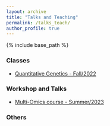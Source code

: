 ```yaml
---
layout: archive
title: "Talks and Teaching"
permalink: /talks_teach/
author_profile: true
---
```


{% include base_path %}


### Classes

- [Quantitative Genetics - Fall/2022](talks_teach/QuantGen/index.md)

### Workshop and Talks 

- [Multi-Omics course - Summer/2023](talks_teach/Multi_Omics23/index.md)


### Others


